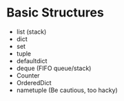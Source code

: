 # Basic Structures
* list (stack)
* dict
* set
* tuple
* defaultdict
* deque (FIFO queue/stack)
* Counter
* OrderedDict
* nametuple (Be cautious, too hacky)
